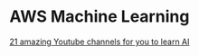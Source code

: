 # AWS Machine Learning

[21 amazing Youtube channels for you to learn AI](https://towardsdatascience.com/21-amazing-youtube-channels-for-you-to-learn-ai-machine-learning-and-data-science-for-free-486c1b41b92a)
